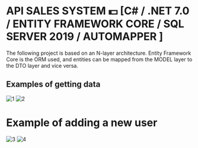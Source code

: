 # API SALES SYSTEM 💵 [C# / .NET 7.0 / ENTITY FRAMEWORK CORE / SQL SERVER 2019 / AUTOMAPPER ]

The following project is based on an N-layer architecture. Entity Framework Core is the ORM used, and entities can be mapped from the MODEL layer to the DTO layer and vice versa.


## Examples of getting data
![1](https://user-images.githubusercontent.com/119838743/235863333-849b4e8d-6b10-4ec7-8b78-dba10162a5a6.png)
![2](https://user-images.githubusercontent.com/119838743/235863366-ff63570e-1eae-4bef-b9bb-24584dada975.png)




# Example of adding a new user

![3](https://user-images.githubusercontent.com/119838743/235863445-36e10fd1-4f68-4a8d-b03a-9dbf7913376e.png)
![4](https://user-images.githubusercontent.com/119838743/235863475-b0033411-bd90-4fc8-81f9-1c31cc93e083.png)


